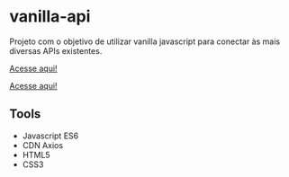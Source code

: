 # vanilla-api
Projeto com o objetivo de utilizar vanilla javascript para conectar às mais diversas APIs existentes.

<a href="https://mwilsonoliveira.github.io/api-vanilla-js/" target="_blank">Acesse aqui!</a>

[Acesse aqui!](https://mwilsonoliveira.github.io/api-vanilla-js/)

## Tools
- Javascript ES6
- CDN Axios
- HTML5
- CSS3
